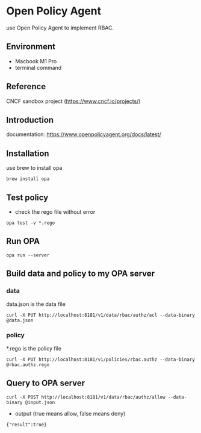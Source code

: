 # Open Policy Agent 
use Open Policy Agent to implement RBAC.

## Environment
- Macbook M1 Pro
- terminal command
## Reference
CNCF sandbox project (https://www.cncf.io/projects/)
## Introduction
documentation: https://www.openpolicyagent.org/docs/latest/

## Installation
use brew to install opa
```
brew install opa
```

## Test policy
- check the rego file without error
```
opa test -v *.rego
```


## Run OPA
```
opa run --server
```

## Build data and policy to my OPA server

### data
data.json is the data file
```
curl -X PUT http://localhost:8181/v1/data/rbac/authz/acl --data-binary @data.json
```

### policy 
*.rego is the policy file
```
curl -X PUT http://localhost:8181/v1/policies/rbac.authz --data-binary @rbac.authz.rego
```

## Query to OPA server
 ```
 curl -X POST http://localhost:8181/v1/data/rbac/authz/allow --data-binary @input.json
```
- output (true means allow, false means deny)
```
{"result":true}
```

